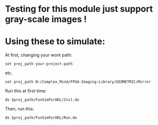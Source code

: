 # Testing for this module just support gray-scale images !  

# Using these to simulate:  

At first, changing your work path:  
    
    set proj_path your-project-path  

etc.  
    
    set proj_path B:/Complex_Mind/FPGA-Imaging-Library/GEOMETRIC/Mirror  

Run this at first time:

    do $proj_path/FunSimForHDL/Init.do

Then, run this:

    do $proj_path/FunSimForHDL/Run.do